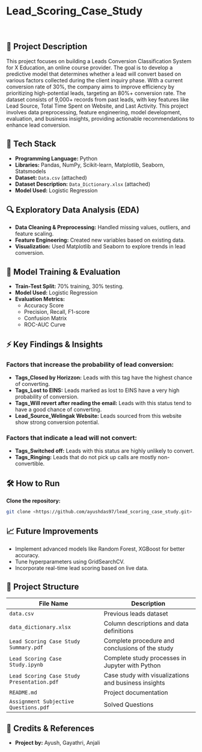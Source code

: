 # Lead_Scoring_Case_Study
</br>

## 📌 Project Description

This project focuses on building a Leads Conversion Classification System for X Education, an online course provider. The goal is to develop a predictive model that determines whether a lead will convert based on various factors collected during the client inquiry phase. With a current conversion rate of 30%, the company aims to improve efficiency by prioritizing high-potential leads, targeting an 80%+ conversion rate. The dataset consists of 9,000+ records from past leads, with key features like Lead Source, Total Time Spent on Website, and Last Activity. This project involves data preprocessing, feature engineering, model development, evaluation, and business insights, providing actionable recommendations to enhance lead conversion.

## 🔧 Tech Stack 

- **Programming Language:** Python  
- **Libraries:** Pandas, NumPy, Scikit-learn, Matplotlib, Seaborn, Statsmodels  
- **Dataset:** `Data.csv` (attached)  
- **Dataset Description:** `Data_Dictionary.xlsx` (attached)  
- **Model Used:** Logistic Regression

## 🔍 Exploratory Data Analysis (EDA)

- **Data Cleaning & Preprocessing:** Handled missing values, outliers, and feature scaling.
- **Feature Engineering:** Created new variables based on existing data.
- **Visualization:** Used Matplotlib and Seaborn to explore trends in lead conversion.

## 🚀 Model Training & Evaluation

- **Train-Test Split:** 70% training, 30% testing.
- **Model Used:** Logistic Regression
- **Evaluation Metrics:**
  - Accuracy Score
  - Precision, Recall, F1-score
  - Confusion Matrix
  - ROC-AUC Curve

## ⚡ Key Findings & Insights

### Factors that increase the probability of lead conversion:
- **Tags_Closed by Horizzon:** Leads with this tag have the highest chance of converting.
- **Tags_Lost to EINS:** Leads marked as lost to EINS have a very high probability of conversion.
- **Tags_Will revert after reading the email:** Leads with this status tend to have a good chance of converting.
- **Lead_Source_Welingak Website:** Leads sourced from this website show strong conversion potential.

### Factors that indicate a lead will not convert:
- **Tags_Switched off:** Leads with this status are highly unlikely to convert.
- **Tags_Ringing:** Leads that do not pick up calls are mostly non-convertible.

## 🛠 How to Run
**Clone the repository:**
   ```bash
   git clone <https://github.com/ayushdas97/lead_scoring_case_study.git>
```
## 📈 Future Improvements

- Implement advanced models like Random Forest, XGBoost for better accuracy.
- Tune hyperparameters using GridSearchCV.
- Incorporate real-time lead scoring based on live data.

## 📂 Project Structure  

| File Name                               | Description                                      |
|-----------------------------------------|------------------------------------------------|
| `data.csv`                              | Previous leads dataset               |
| `data_dictionary.xlsx`                  | Column descriptions and data definitions       |
| `Lead Scoring Case Study Summary.pdf`   | Complete procedure and conclusions of the study |
| `Lead Scoring Case Study.ipynb`         | Complete study processes in Jupyter with Python |
| `Lead Scoring Case Study Presentation.pdf` | Case study with visualizations and business insights |
| `README.md`                             | Project documentation                          |
| `Assignment Subjective Questions.pdf`       | Solved Questions                               |


## 📢 Credits & References

- **Project by:** Ayush, Gayathri, Anjali

